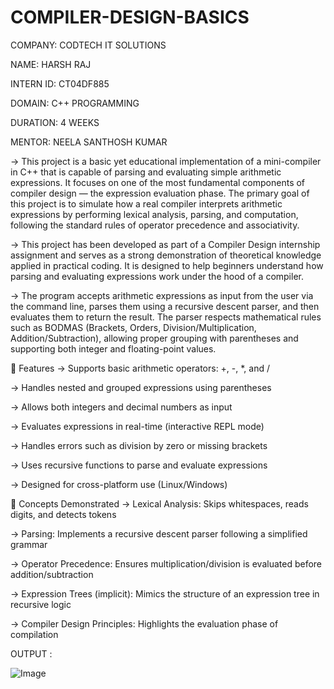 # COMPILER-DESIGN-BASICS

COMPANY: CODTECH IT SOLUTIONS

NAME: HARSH RAJ

INTERN ID: CT04DF885

DOMAIN: C++ PROGRAMMING

DURATION: 4 WEEKS

MENTOR: NEELA SANTHOSH KUMAR

-> This project is a basic yet educational implementation of a mini-compiler in C++ that is capable of parsing and evaluating simple arithmetic expressions. It focuses on one of the most         fundamental components of compiler design — the expression evaluation phase. The primary goal of this project is to simulate how a real compiler interprets arithmetic expressions by           performing lexical analysis, parsing, and computation, following the standard rules of operator precedence and associativity.

-> This project has been developed as part of a Compiler Design internship assignment and serves as a strong demonstration of theoretical knowledge applied in practical coding. It is designed    to help beginners understand how parsing and evaluating expressions work under the hood of a compiler.

-> The program accepts arithmetic expressions as input from the user via the command line, parses them using a recursive descent parser, and then evaluates them to return the result. The         parser respects mathematical rules such as BODMAS (Brackets, Orders, Division/Multiplication, Addition/Subtraction), allowing proper grouping with parentheses and supporting both integer      and floating-point values.

🎯 Features
-> Supports basic arithmetic operators: +, -, *, and /

-> Handles nested and grouped expressions using parentheses

-> Allows both integers and decimal numbers as input

-> Evaluates expressions in real-time (interactive REPL mode)

-> Handles errors such as division by zero or missing brackets

-> Uses recursive functions to parse and evaluate expressions

-> Designed for cross-platform use (Linux/Windows)

🧠 Concepts Demonstrated
-> Lexical Analysis: Skips whitespaces, reads digits, and detects tokens

-> Parsing: Implements a recursive descent parser following a simplified grammar

-> Operator Precedence: Ensures multiplication/division is evaluated before addition/subtraction

-> Expression Trees (implicit): Mimics the structure of an expression tree in recursive logic

-> Compiler Design Principles: Highlights the evaluation phase of compilation

OUTPUT :

![Image](https://github.com/user-attachments/assets/b40165cb-0a72-42c6-a243-30253fd15da9)
